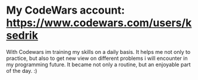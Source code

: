
# My CodeWars account: https://www.codewars.com/users/ksedrik

With Codewars im training my skills on a daily basis. It helps me not only to practice, but also to get new view on different problems i will encounter in my programming future. It became not only a routine, but an enjoyable part of the day. :)

